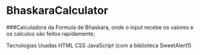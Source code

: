 # BhaskaraCalculator

###Calculadora da Formula de Bhaskara, onde o input recebe os valores e os calculos são feitos rapidamente;

Tecnologias Usadas 
HTML
CSS
JavaScript (com a biblioteca SweetAlert1)
